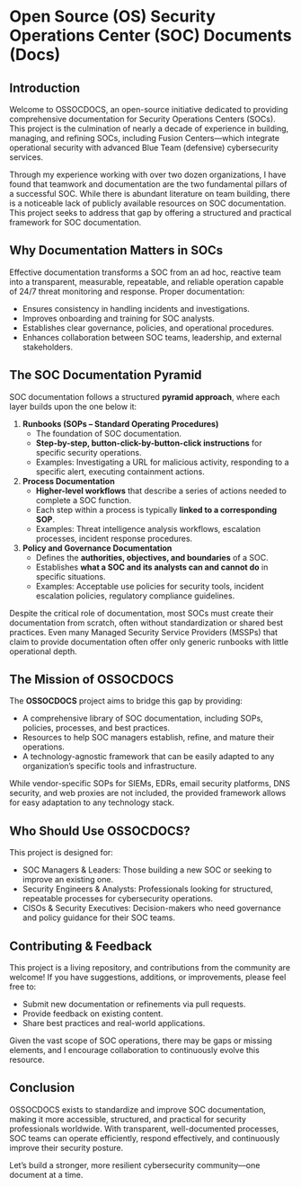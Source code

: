 # Open Source (OS) Security Operations Center (SOC) Documents (Docs)
## Introduction

Welcome to OSSOCDOCS, an open-source initiative dedicated to providing comprehensive documentation for Security Operations Centers (SOCs). This project is the culmination of nearly a decade of experience in building, managing, and refining SOCs, including Fusion Centers—which integrate operational security with advanced Blue Team (defensive) cybersecurity services.

Through my experience working with over two dozen organizations, I have found that teamwork and documentation are the two fundamental pillars of a successful SOC. While there is abundant literature on team building, there is a noticeable lack of publicly available resources on SOC documentation. This project seeks to address that gap by offering a structured and practical framework for SOC documentation.

## Why Documentation Matters in SOCs

Effective documentation transforms a SOC from an ad hoc, reactive team into a transparent, measurable, repeatable, and reliable operation capable of 24/7 threat monitoring and response. Proper documentation:

- Ensures consistency in handling incidents and investigations.
- Improves onboarding and training for SOC analysts.
- Establishes clear governance, policies, and operational procedures.
- Enhances collaboration between SOC teams, leadership, and external stakeholders.

## The SOC Documentation Pyramid

SOC documentation follows a structured **pyramid approach**, where each layer builds upon the one below it:

1. **Runbooks (SOPs – Standard Operating Procedures)**
    - The foundation of SOC documentation.
    - **Step-by-step, button-click-by-button-click instructions** for specific security operations.
    - Examples: Investigating a URL for malicious activity, responding to a specific alert, executing containment actions.
2. **Process Documentation**
    - **Higher-level workflows** that describe a series of actions needed to complete a SOC function.
    - Each step within a process is typically **linked to a corresponding SOP**.
    - Examples: Threat intelligence analysis workflows, escalation processes, incident response procedures.
3. **Policy and Governance Documentation**
    - Defines the **authorities, objectives, and boundaries** of a SOC.
    - Establishes **what a SOC and its analysts can and cannot do** in specific situations.
    - Examples: Acceptable use policies for security tools, incident escalation policies, regulatory compliance guidelines.

Despite the critical role of documentation, most SOCs must create their documentation from scratch, often without standardization or shared best practices. Even many Managed Security Service Providers (MSSPs) that claim to provide documentation often offer only generic runbooks with little operational depth.

## The Mission of OSSOCDOCS

The **OSSOCDOCS** project aims to bridge this gap by providing:

- A comprehensive library of SOC documentation, including SOPs, policies, processes, and best practices.
- Resources to help SOC managers establish, refine, and mature their operations.
- A technology-agnostic framework that can be easily adapted to any organization’s specific tools and infrastructure.

While vendor-specific SOPs for SIEMs, EDRs, email security platforms, DNS security, and web proxies are not included, the provided framework allows for easy adaptation to any technology stack.

## Who Should Use OSSOCDOCS?

This project is designed for:

- SOC Managers & Leaders: Those building a new SOC or seeking to improve an existing one.
- Security Engineers & Analysts: Professionals looking for structured, repeatable processes for cybersecurity operations.
- CISOs & Security Executives: Decision-makers who need governance and policy guidance for their SOC teams.

## Contributing & Feedback

This project is a living repository, and contributions from the community are welcome! If you have suggestions, additions, or improvements, please feel free to:

- Submit new documentation or refinements via pull requests.
- Provide feedback on existing content.
- Share best practices and real-world applications.

Given the vast scope of SOC operations, there may be gaps or missing elements, and I encourage collaboration to continuously evolve this resource.

## Conclusion

OSSOCDOCS exists to standardize and improve SOC documentation, making it more accessible, structured, and practical for security professionals worldwide. With transparent, well-documented processes, SOC teams can operate efficiently, respond effectively, and continuously improve their security posture.

Let’s build a stronger, more resilient cybersecurity community—one document at a time.
